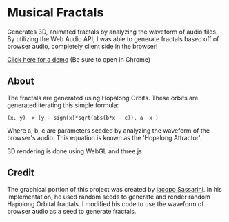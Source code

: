 # Musical Fractals
Generates 3D, animated fractals by analyzing the waveform of audio files. By utilizing the Web Audio API, I was able to generate fractals based off of browser audio, completely client side in the browser!

[Click here for a demo](https://petercunha.com/MusicalFractals) (Be sure to open in Chrome)

## About

The fractals are generated using Hopalong Orbits.
These orbits are generated iterating this simple formula:

`(x, y) -> (y - sign(x)*sqrt(abs(b*x - c)), a -x )`

Where a, b, c are parameters seeded by analyzing the waveform of the browser's audio. This equation is known as the 'Hopalong Attractor'.

3D rendering is done using WebGL and three.js

## Credit

The graphical portion of this project was created by [Iacopo Sassarini](https://plus.google.com/+IacopoSassarini). In his implementation, he used random seeds to generate and render random Hapolong Orbital fractals. I modified his code to use the waveform of browser audio as a seed to generate fractals. 
